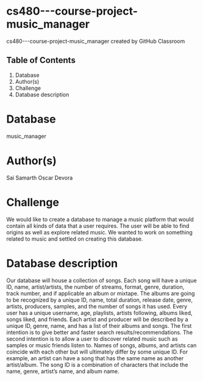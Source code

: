 # cs480---course-project-music_manager
cs480---course-project-music_manager created by GitHub Classroom

## Table of Contents
1. Database
2. Author(s)
3. Challenge
4. Database description
 
# Database
music_manager


# Author(s)
Sai Samarth
Oscar Devora

# Challenge
We would like to create a database to manage a music platform that would contain all kinds of data that a user requires.
The user will be able to find origins as well as explore related music.
We wanted to work on something related to music and settled on creating this database.


# Database description
Our database will house a collection of songs. Each song will have a unique ID, name, artist/artists, the number of streams, format, genre, duration, track number, and if applicable an album or mixtape.
The albums are going to be recognized by a unique ID, name, total duration, release date, genre, artists, producers, samples, and the number of songs it has used.
Every user has a unique username, age, playlists, artists following, albums liked, songs liked, and friends.
Each artist and producer will be described by a unique ID, genre, name, and has a list of their albums and songs.
The first intention is to give better and faster search results/recommendations.
The second intention is to allow a user to discover related music such as samples or music friends listen to.
Names of songs, albums, and artists can coincide with each other but will ultimately differ by some unique ID.
For example, an artist can have a song that has the same name as another artist/album.
The song ID is a combination of characters that include the name, genre, artist’s name, and album name. 

